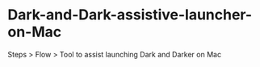 # Dark-and-Dark-assistive-launcher-on-Mac
Steps > Flow > Tool to assist launching Dark and Darker on Mac
